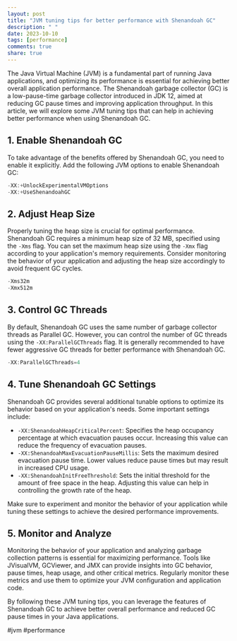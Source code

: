 ```yaml
---
layout: post
title: "JVM tuning tips for better performance with Shenandoah GC"
description: " "
date: 2023-10-10
tags: [performance]
comments: true
share: true
---
```


The Java Virtual Machine (JVM) is a fundamental part of running Java applications, and optimizing its performance is essential for achieving better overall application performance. The Shenandoah garbage collector (GC) is a low-pause-time garbage collector introduced in JDK 12, aimed at reducing GC pause times and improving application throughput. In this article, we will explore some JVM tuning tips that can help in achieving better performance when using Shenandoah GC.

## 1. Enable Shenandoah GC

To take advantage of the benefits offered by Shenandoah GC, you need to enable it explicitly. Add the following JVM options to enable Shenandoah GC:

```java
-XX:+UnlockExperimentalVMOptions
-XX:+UseShenandoahGC
```

## 2. Adjust Heap Size

Properly tuning the heap size is crucial for optimal performance. Shenandoah GC requires a minimum heap size of 32 MB, specified using the `-Xms` flag. You can set the maximum heap size using the `-Xmx` flag according to your application's memory requirements. Consider monitoring the behavior of your application and adjusting the heap size accordingly to avoid frequent GC cycles.

```java
-Xms32m
-Xmx512m
```

## 3. Control GC Threads

By default, Shenandoah GC uses the same number of garbage collector threads as Parallel GC. However, you can control the number of GC threads using the `-XX:ParallelGCThreads` flag. It is generally recommended to have fewer aggressive GC threads for better performance with Shenandoah GC.

```java
-XX:ParallelGCThreads=4
```

## 4. Tune Shenandoah GC Settings

Shenandoah GC provides several additional tunable options to optimize its behavior based on your application's needs. Some important settings include:

- `-XX:ShenandoahHeapCriticalPercent`: Specifies the heap occupancy percentage at which evacuation pauses occur. Increasing this value can reduce the frequency of evacuation pauses.
- `-XX:ShenandoahMaxEvacuationPauseMillis`: Sets the maximum desired evacuation pause time. Lower values reduce pause times but may result in increased CPU usage.
- `-XX:ShenandoahInitFreeThreshold`: Sets the initial threshold for the amount of free space in the heap. Adjusting this value can help in controlling the growth rate of the heap.

Make sure to experiment and monitor the behavior of your application while tuning these settings to achieve the desired performance improvements.

## 5. Monitor and Analyze

Monitoring the behavior of your application and analyzing garbage collection patterns is essential for maximizing performance. Tools like JVisualVM, GCViewer, and JMX can provide insights into GC behavior, pause times, heap usage, and other critical metrics. Regularly monitor these metrics and use them to optimize your JVM configuration and application code.

By following these JVM tuning tips, you can leverage the features of Shenandoah GC to achieve better overall performance and reduced GC pause times in your Java applications.

#jvm #performance
